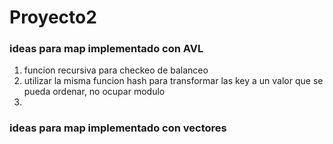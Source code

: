 # Proyecto2
### ideas para map implementado con AVL
1. funcion recursiva para checkeo de balanceo
2. utilizar la misma funcion hash para transformar las key a un valor que se pueda ordenar, no ocupar modulo
3. 
### ideas para map implementado con vectores
